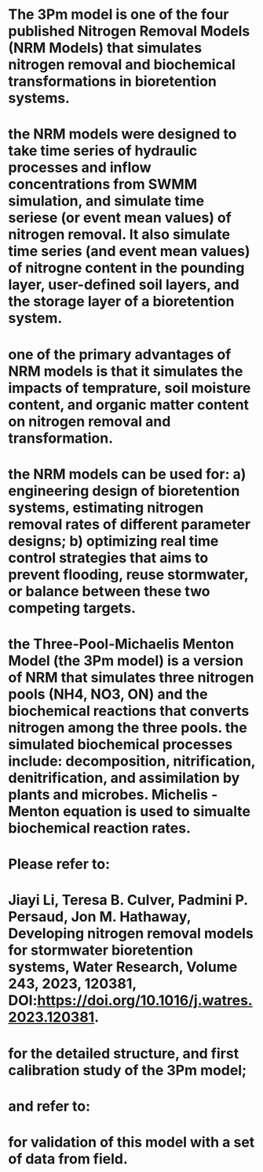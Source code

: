 
# The 3Pm model is one of the four published Nitrogen Removal Models (NRM Models) that simulates nitrogen removal and biochemical transformations in bioretention systems. 
# the NRM models were designed to take time series of hydraulic processes and inflow concentrations from SWMM simulation, and simulate time seriese (or event mean values) of nitrogen removal. It also simulate time series  (and event mean values) of nitrogne content in the pounding layer, user-defined soil layers, and the storage layer of a bioretention system.
# one of the primary advantages of NRM models is that it simulates the impacts of temprature, soil moisture content, and organic matter content on nitrogen removal and transformation.
# the NRM models can be used for: a) engineering design of bioretention systems, estimating nitrogen removal rates of different parameter designs; b) optimizing real time control strategies that aims to prevent flooding, reuse stormwater, or balance between these two competing targets.

# the Three-Pool-Michaelis Menton Model (the 3Pm model) is a version of NRM that simulates three nitrogen pools (NH4, NO3, ON) and the biochemical reactions that converts nitrogen among the three pools. the simulated biochemical processes include: decomposition, nitrification, denitrification, and assimilation by plants and microbes. Michelis -Menton equation is used to simualte biochemical reaction rates.

# Please refer to:
# Jiayi Li, Teresa B. Culver, Padmini P. Persaud, Jon M. Hathaway, Developing nitrogen removal models for stormwater bioretention systems, Water Research, Volume 243, 2023, 120381, DOI:https://doi.org/10.1016/j.watres.2023.120381.
# for the detailed structure, and first calibration study of the 3Pm model;
# and refer to:
#
# for validation of this model with a set of data from field.
